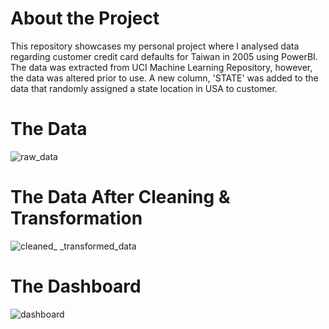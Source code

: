 # About the Project
This repository showcases my personal project where I analysed data regarding customer credit card defaults for Taiwan in 2005 using PowerBI. The data was extracted from UCI Machine Learning Repository, however, the data was altered prior to use. A new column, 'STATE' was added to the data that randomly assigned a state location in USA to customer.

# The Data
![raw_data](https://github.com/CalvinJohn99/Credit_Card_Defaults/assets/40469219/6a17b85c-f135-4411-9493-990499c1cea3)

# The Data After Cleaning & Transformation
![cleaned_ _transformed_data](https://github.com/CalvinJohn99/Credit_Card_Defaults/assets/40469219/61c86478-8a20-4cbd-8b3f-09a944f8e866)

# The Dashboard
![dashboard](https://github.com/CalvinJohn99/Credit_Card_Defaults/assets/40469219/fb7f272a-cb03-4d6a-be0d-c54e664c4e3d)
